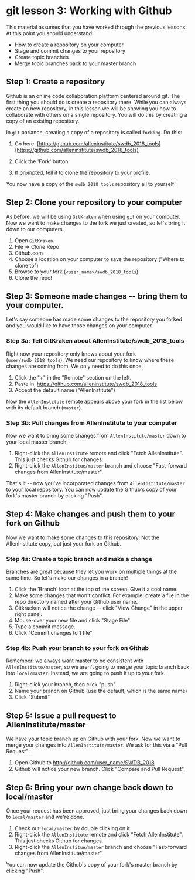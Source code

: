 # git lesson 3: Working with Github

This material assumes that you have worked through the previous lessons.  At this point you should understand:

* How to create a repository on your computer
* Stage and commit changes to your repository
* Create topic branches
* Merge topic branches back to your master branch

## Step 1: Create a repository 

Github is an online code collaboration platform centered around git.  The first thing you should do is create a repository there.  While you can always create an new repository, in this lesson we will be showing you how to collaborate with others on a single repository.  You will do this by creating a copy of an existing repository.  

In `git` parlance, creating a copy of a repository is called `forking`.  Do this:

1. Go here: [https://github.com/alleninstitute/swdb_2018_tools](https://github.com/alleninstitute/swdb_2018_tools)

2. Click the 'Fork' button. 

3. If prompted, tell it to clone the repository to your profile.

You now have a copy of the `swdb_2018_tools` repository all to yourself!

## Step 2: Clone your repository to your computer

As before, we will be using `GitKraken` when using `git` on your computer.  Now we want to make changes to the fork we just created, so let's bring it down to our computers.

1. Open `GitKraken`
2. File => Clone Repo
3. Github.com
4. Choose a location on your computer to save the repository ("Where to clone to")
5. Browse to your fork (`<user_name>/swdb_2018_tools`)
6. Clone the repo!

## Step 3: Someone made changes -- bring them to your computer.

Let's say someone has made some changes to the repository you forked and you would like to have those changes on your computer.  

### Step 3a: Tell GitKraken about AllenInstitute/swdb_2018_tools

Right now your repository only knows about your fork (`user/swdb_2018_tools`).  We need our repository to know where these changes are coming from.  We only need to do this once.

1. Click the "+" in the "Remote" section on the left.
2. Paste in: https://github.com/alleninstitute/swdb_2018_tools
3. Accept the default name ("AllenInstitute")

Now the `AllenInstitute` remote appears above your fork in the list below with its default branch (`master`).

### Step 3b: Pull changes from AllenInstitute to your computer

Now we want to bring some changes from `AllenInstitute/master` down to your local master branch.  

1. Right-click the `AllenInstitute` remote and click "Fetch AllenInstitute".  This just checks Github for changes.
2. Right-click the `AllenInstitue/master` branch and choose "Fast-forward changes from AllenInstitute/master".

That's it -- now you've incorporated changes from `AllenInstitute/master` to your local repository.  You can now update the Github's copy of your fork's master branch by clicking "Push".


## Step 4: Make changes and push them to your fork on Github

Now we want to make some changes to this repository.  Not the AllenInstitute copy, but just your fork on Github.

### Step 4a: Create a topic branch and make a change

Branches are great because they let you work on multiple things at the same time.  So let's make our changes in a branch!

1. Click the 'Branch' icon at the top of the screen.  Give it a cool name.
2. Make some changes that won't conflict.  For example: create a file in the repo directory named after your Github user name.
3. Gitkracken will notice the change -- click "View Change" in the upper right panel.
4. Mouse-over your new file and click "Stage File"
5. Type a commit message.
5. Click "Commit changes to 1 file"

### Step 4b: Push your branch to your fork on Github

Remember: we always want master to be consistent with `AllenInstitute/master`, so we aren't going to merge your topic branch back into `local/master`.  Instead, we are going to push it up to your fork.

1. Right-click your branch, then click "push"
2. Name your branch on Github (use the default, which is the same name)
3. Click "Submit"


## Step 5: Issue a pull request to AllenInstitute/master

We have your topic branch up on Github with your fork.  Now we want to merge your changes into `AllenInstitute/master`.  We ask for this via a "Pull Request":

1.   Open Github to http://github.com/user_name/SWDB_2018
2.   Github will notice your new branch.  Click "Compare and Pull Request".

## Step 6: Bring your own change back down to local/master

Once your request has been approved, just bring your changes back down to `local/master` and we're done.

1. Check out `local/master` by double clicking on it.
2. Right-click the `AllenInstitute` remote and click "Fetch AllenInstitute".  This just checks Github for changes.
3. Right-click the `AllenInstitue/master` branch and choose "Fast-forward changes from AllenInstitute/master".

You can now update the Github's copy of your fork's master branch by clicking "Push".
